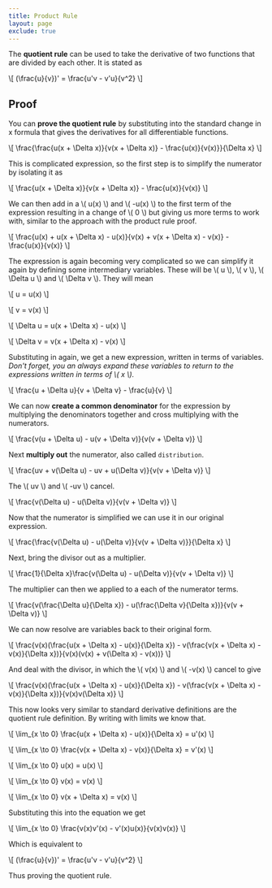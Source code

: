 ```yaml
---
title: Product Rule
layout: page
exclude: true
---
```


<script type="text/javascript" src="https://cdnjs.cloudflare.com/ajax/libs/mathjax/2.7.0/MathJax.js?config=TeX-AMS_CHTML"></script>

The **quotient rule** can be used to take the derivative of two functions that are divided by each other. It is stated as

\\[ (\frac{u}{v})' = \frac{u'v - v'u}{v^2} \\]

## Proof

You can **prove the quotient rule** by substituting into the standard change in x formula that gives the derivatives for all differentiable functions.

\\[ \frac{\frac{u(x + \Delta x)}{v(x + \Delta x)} - \frac{u(x)}{v(x)}}{\Delta x} \\]

This is complicated expression, so the first step is to simplify the numerator by isolating it as

\\[ \frac{u(x + \Delta x)}{v(x + \Delta x)} - \frac{u(x)}{v(x)} \\]

We can then add in a \\( u(x) \\) and \\( -u(x) \\) to the first term of the expression resulting in a change of \\( 0 \\) but giving us more terms to work with, similar to the approach with the product rule proof.

\\[ \frac{u(x) + u(x + \Delta x) - u(x)}{v(x) + v(x + \Delta x) - v(x)} - \frac{u(x)}{v(x)} \\]

The expression is again becoming very complicated so we can simplify it again by defining some intermediary variables. These will be \\( u \\), \\( v \\), \\( \Delta u \\) and \\( \Delta v \\). They will mean

\\[ u = u(x) \\]

\\[ v = v(x) \\]

\\[ \Delta u = u(x + \Delta x) - u(x) \\]

\\[ \Delta v = v(x + \Delta x) - v(x) \\]

Substituting in again, we get a new expression, written in terms of variables. *Don't forget, you an always expand these variables to return to the expressions written in terms of \\( x \\).*

\\[ \frac{u + \Delta u}{v + \Delta v} - \frac{u}{v} \\]

We can now **create a common denominator** for the expression by multiplying the denominators together and cross multiplying with the numerators.

\\[ \frac{v(u + \Delta u) - u(v + \Delta v)}{v(v + \Delta v)} \\]

Next **multiply out** the numerator, also called `distribution`.

\\[ \frac{uv + v(\Delta u) - uv + u(\Delta v)}{v(v + \Delta v)} \\]

The \\( uv \\) and \\( -uv \\) cancel.

\\[ \frac{v(\Delta u) - u(\Delta v)}{v(v + \Delta v)} \\]

Now that the numerator is simplified we can use it in our original expression.

\\[ \frac{\frac{v(\Delta u) - u(\Delta v)}{v(v + \Delta v)}}{\Delta x} \\]

Next, bring the divisor out as a multiplier.

\\[ \frac{1}{\Delta x}\frac{v(\Delta u) - u(\Delta v)}{v(v + \Delta v)} \\]

The multiplier can then we applied to a each of the numerator terms.

\\[ \frac{v(\frac{\Delta u}{\Delta x}) - u(\frac{\Delta v}{\Delta x})}{v(v + \Delta v)} \\]

We can now resolve are variables back to their original form.

\\[ \frac{v(x)(\frac{u(x + \Delta x) - u(x)}{\Delta x}) - v(\frac{v(x + \Delta x) - v(x)}{\Delta x})}{v(x)(v(x) + v(\Delta x) - v(x))} \\]

And deal with the divisor, in which the \\( v(x) \\) and \\( -v(x) \\) cancel to give

\\[ \frac{v(x)(\frac{u(x + \Delta x) - u(x)}{\Delta x}) - v(\frac{v(x + \Delta x) - v(x)}{\Delta x})}{v(x)v(\Delta x)} \\]

This now looks very similar to standard derivative definitions are the quotient rule definition. By writing with limits we know that.

\\[ \lim_{x \to 0}  \frac{u(x + \Delta x) - u(x)}{\Delta x} = u'(x) \\]

\\[ \lim_{x \to 0}  \frac{v(x + \Delta x) - v(x)}{\Delta x} = v'(x) \\]

\\[ \lim_{x \to 0} u(x) = u(x) \\]

\\[ \lim_{x \to 0} v(x) = v(x) \\]

\\[ \lim_{x \to 0} v(x + \Delta x) = v(x) \\]

Substituting this into the equation we get

\\[ \lim_{x \to 0} \frac{v(x)v'(x) - v'(x)u(x)}{v(x)v(x)} \\]

Which is equivalent to

\\[ (\frac{u}{v})' = \frac{u'v - v'u}{v^2} \\]

Thus proving the quotient rule.


